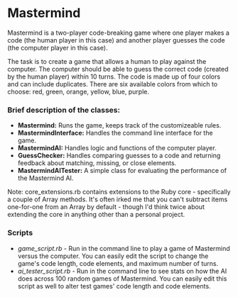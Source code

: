 # Mastermind

Mastermind is a two-player code-breaking game where one player makes a code (the human player in this case) and another player guesses the code (the computer player in this case).

The task is to create a game that allows a human to play against the computer. The computer should be able to guess the correct code (created by the human player) within 10 turns. The code is made up of four colors and can include duplicates. There are six available colors from which to choose: red, green, orange, yellow, blue, purple.

### Brief description of the classes:

- **Mastermind:** Runs the game, keeps track of the customizeable rules.
- **MastermindInterface:** Handles the command line interface for the game.
- **MastermindAI:** Handles logic and functions of the computer player.
- **GuessChecker:** Handles comparing guesses to a code and returning feedback about matching, missing, or close elements.
- **MastermindAITester:** A simple class for evaluating the performance of the Mastermind AI.

Note: core_extensions.rb contains extensions to the Ruby core - specifically a couple of Array methods. It's often irked me that you can't subtract items one-for-one from an Array by default - though I'd think twice about extending the core in anything other than a personal project. 

### Scripts

- *game_script.rb* - Run in the command line to play a game of Mastermind versus the computer. You can easily edit the script to change the game's code length, code elements, and maximum number of turns. 
- *ai_tester_script.rb* - Run in the command line to see stats on how the AI does across 100 random games of Mastermind. You can easily edit this script as well to alter test games' code length and code elements. 